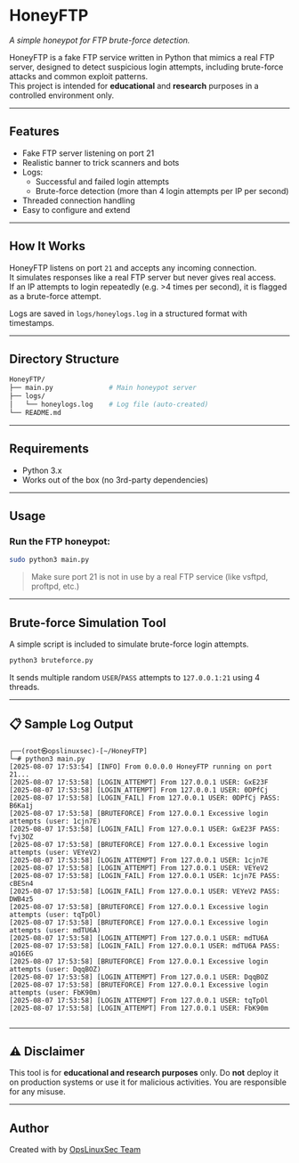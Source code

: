 # HoneyFTP   
*A simple honeypot for FTP brute-force detection.*

HoneyFTP is a fake FTP service written in Python that mimics a real FTP server, designed to detect suspicious login attempts, including brute-force attacks and common exploit patterns.  
This project is intended for **educational** and **research** purposes in a controlled environment only.

---

##  Features

- Fake FTP server listening on port 21
- Realistic banner to trick scanners and bots
- Logs:
  - Successful and failed login attempts
  - Brute-force detection (more than 4 login attempts per IP per second)
- Threaded connection handling
- Easy to configure and extend

---

##  How It Works

HoneyFTP listens on port `21` and accepts any incoming connection.  
It simulates responses like a real FTP server but never gives real access.  
If an IP attempts to login repeatedly (e.g. >4 times per second), it is flagged as a brute-force attempt.

Logs are saved in `logs/honeylogs.log` in a structured format with timestamps.

---

##  Directory Structure

```bash
HoneyFTP/
├── main.py              # Main honeypot server
├── logs/
│   └── honeylogs.log    # Log file (auto-created)
└── README.md            
````

---

##  Requirements

* Python 3.x
* Works out of the box (no 3rd-party dependencies)

---

##  Usage

### Run the FTP honeypot:

```bash
sudo python3 main.py
```

> Make sure port 21 is not in use by a real FTP service (like vsftpd, proftpd, etc.)

---

## Brute-force Simulation Tool

A simple script is included to simulate brute-force login attempts.

```bash
python3 bruteforce.py
```

It sends multiple random `USER`/`PASS` attempts to `127.0.0.1:21` using 4 threads.

---

## 📋 Sample Log Output

```
┌──(root㉿opslinuxsec)-[~/HoneyFTP]
└─# python3 main.py
[2025-08-07 17:53:54] [INFO] From 0.0.0.0 HoneyFTP running on port 21...
[2025-08-07 17:53:58] [LOGIN_ATTEMPT] From 127.0.0.1 USER: GxE23F
[2025-08-07 17:53:58] [LOGIN_ATTEMPT] From 127.0.0.1 USER: 0DPfCj
[2025-08-07 17:53:58] [LOGIN_FAIL] From 127.0.0.1 USER: 0DPfCj PASS: B6Ka1j
[2025-08-07 17:53:58] [BRUTEFORCE] From 127.0.0.1 Excessive login attempts (user: 1cjn7E)
[2025-08-07 17:53:58] [LOGIN_FAIL] From 127.0.0.1 USER: GxE23F PASS: fvj3OZ
[2025-08-07 17:53:58] [BRUTEFORCE] From 127.0.0.1 Excessive login attempts (user: VEYeV2)
[2025-08-07 17:53:58] [LOGIN_ATTEMPT] From 127.0.0.1 USER: 1cjn7E
[2025-08-07 17:53:58] [LOGIN_ATTEMPT] From 127.0.0.1 USER: VEYeV2
[2025-08-07 17:53:58] [LOGIN_FAIL] From 127.0.0.1 USER: 1cjn7E PASS: cBESn4
[2025-08-07 17:53:58] [LOGIN_FAIL] From 127.0.0.1 USER: VEYeV2 PASS: DWB4z5
[2025-08-07 17:53:58] [BRUTEFORCE] From 127.0.0.1 Excessive login attempts (user: tqTpOl)
[2025-08-07 17:53:58] [BRUTEFORCE] From 127.0.0.1 Excessive login attempts (user: mdTU6A)
[2025-08-07 17:53:58] [LOGIN_ATTEMPT] From 127.0.0.1 USER: mdTU6A
[2025-08-07 17:53:58] [LOGIN_FAIL] From 127.0.0.1 USER: mdTU6A PASS: aQ16EG
[2025-08-07 17:53:58] [BRUTEFORCE] From 127.0.0.1 Excessive login attempts (user: DqqBOZ)
[2025-08-07 17:53:58] [LOGIN_ATTEMPT] From 127.0.0.1 USER: DqqBOZ
[2025-08-07 17:53:58] [BRUTEFORCE] From 127.0.0.1 Excessive login attempts (user: FbK90m)
[2025-08-07 17:53:58] [LOGIN_ATTEMPT] From 127.0.0.1 USER: tqTpOl
[2025-08-07 17:53:58] [LOGIN_ATTEMPT] From 127.0.0.1 USER: FbK90m


```

---

## ⚠️ Disclaimer

This tool is for **educational and research purposes** only.
Do **not** deploy it on production systems or use it for malicious activities.
You are responsible for any misuse.

---

## Author

Created with by [OpsLinuxSec Team](https://opslinuxsec.com)



